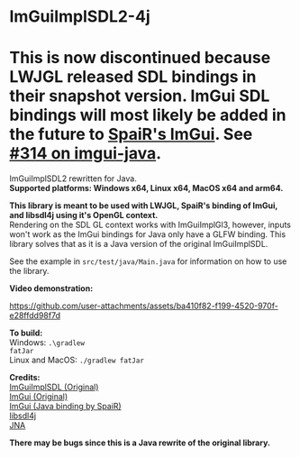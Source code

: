 # ImGuiImplSDL2-4j

# This is now discontinued because LWJGL released SDL bindings in their snapshot version. ImGui SDL bindings will most likely be added in the future to [SpaiR's ImGui](https://github.com/SpaiR/imgui-java). See [#314 on imgui-java](https://github.com/SpaiR/imgui-java/issues/314).

ImGuiImplSDL2 rewritten for Java.
<br>
**Supported platforms: Windows x64, Linux x64, MacOS x64 and arm64.**


**This library is meant to be used with LWJGL, SpaiR's binding of ImGui, and libsdl4j using it's OpenGL context.**
<br>
Rendering on the SDL GL context works with ImGuiImplGl3, however, inputs won't work as the ImGui bindings for Java only have a GLFW binding. This library solves that as it is a Java version of the original ImGuiImplSDL.

See the example in <code>src/test/java/Main.java</code> for information on how to use the library.

**Video demonstration:**

https://github.com/user-attachments/assets/ba410f82-f199-4520-970f-e28ffdd98f7d

**To build:**
<br>
Windows: <code>.\gradlew fatJar</code>
<br>
Linux and MacOS: <code>./gradlew fatJar</code>

**Credits:**
<br>
[ImGuiImplSDL (Original)](https://github.com/ocornut/imgui/blob/088ddef98aa703b0fe8e1ad91884b6110bee8add/backends/imgui_impl_sdl.cpp)
<br>
[ImGui (Original)](https://github.com/ocornut/imgui/tree/088ddef98aa703b0fe8e1ad91884b6110bee8add)
<br>
[ImGui (Java binding by SpaiR)](https://github.com/SpaiR/imgui-java)
<br>
[libsdl4j](https://github.com/libsdl4j/libsdl4j)
<br>
[JNA](https://github.com/java-native-access/jna)

**There may be bugs since this is a Java rewrite of the original library.**
